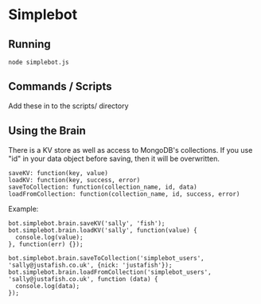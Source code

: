 # Simplebot

## Running
```
node simplebot.js
```

## Commands / Scripts
Add these in to the scripts/ directory

## Using the Brain
There is a KV store as well as access to MongoDB's collections. If you use "id" in your data object before saving, then it will be overwritten.

```
saveKV: function(key, value)
loadKV: function(key, success, error)
saveToCollection: function(collection_name, id, data)
loadFromCollection: function(collection_name, id, success, error)
```

Example:


```
bot.simplebot.brain.saveKV('sally', 'fish');
bot.simplebot.brain.loadKV('sally', function(value) {
  console.log(value);
}, function(err) {});

bot.simplebot.brain.saveToCollection('simplebot_users', 'sally@justafish.co.uk', {nick: 'justafish'});
bot.simplebot.brain.loadFromCollection('simplebot_users', 'sally@justafish.co.uk', function (data) {
  console.log(data);
});
```